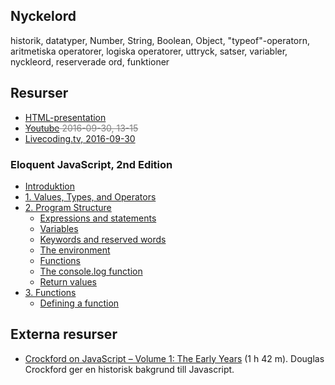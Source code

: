 ## Nyckelord

historik, datatyper, Number, String, Boolean, Object, "typeof"-operatorn, aritmetiska operatorer, logiska operatorer, uttryck, satser, variabler, nyckleord, reserverade ord, funktioner

## Resurser
- [HTML-presentation](https://rawgit.com/1dv021/syllabus/master/presentationer/01/index.html#)
- <span style="text-decoration: line-through;color: gray;">[Youtube](#) 2016-09-30, 13-15<span>
- [Livecoding.tv, 2016-09-30](https://www.livecoding.tv/webbprogrammerare/videos/oyqQb-sv-programmering-med-javascript-5)

### Eloquent JavaScript, 2nd Edition 

- [Introduktion](http://eloquentjavascript.net/00_intro.html)
- [1. Values, Types, and Operators](http://eloquentjavascript.net/01_values.html)
- [2. Program Structure](http://eloquentjavascript.net/02_program_structure.html)
	- [Expressions and statements](http://eloquentjavascript.net/02_program_structure.html#h_5fUOQZwwHx)
    - [Variables](http://eloquentjavascript.net/02_program_structure.html#h_rAGNsfewCX)
	- [Keywords and reserved words](http://eloquentjavascript.net/02_program_structure.html#h_ko4pqLOTdI)
    - [The environment](http://eloquentjavascript.net/02_program_structure.html#h_2Tc54fkIgF)
    - [Functions](http://eloquentjavascript.net/02_program_structure.html#h_K5Yd6h3Axg)
    - [The console.log function](http://eloquentjavascript.net/02_program_structure.html#h_6+Vb3XQoaa)
    - [Return values](http://eloquentjavascript.net/02_program_structure.html#h_nULi9znEdr)
- [3. Functions](http://eloquentjavascript.net/03_functions.html)
    - [Defining a function](http://eloquentjavascript.net/03_functions.html#h_tqLFw/oazr)

## Externa resurser
- [Crockford on JavaScript – Volume 1: The Early Years](https://youtu.be/JxAXlJEmNMg) (1 h 42 m). Douglas Crockford ger en historisk bakgrund till Javascript.
